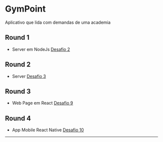 # GymPoint
Aplicativo que lida com  demandas de uma academia

## Round 1
- Server em NodeJs
[Desafio 2](https://github.com/gislainejessica/GymPoint/tree/master/docs/Desafio2.md)


## Round 2
- Server
[Desafio 3](https://github.com/gislainejessica/GymPoint/tree/master/docs/Desafio3.md)


## Round 3


- Web Page em React
[Desafio 9](https://github.com/gislainejessica/GymPoint/tree/master/docs/Desafio2.md)


## Round 4

- App Mobile React Native
[Desafio 10](https://github.com/gislainejessica/GymPoint/tree/master/docs/Desafio2.md)

---


